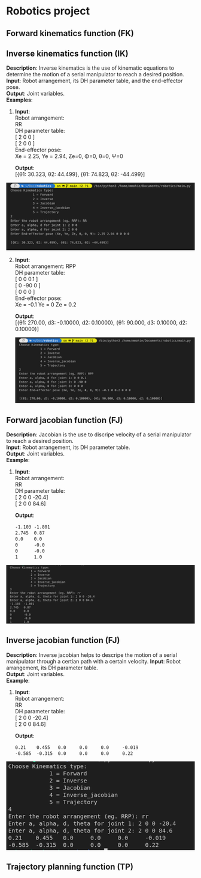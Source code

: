 # Robotics project

## Forward kinematics function (FK)

## Inverse kinematics function (IK)

**Description**: Inverse kinematics is the use of kinematic equations to determine the motion of a serial manipulator to reach a desired position.  
**Input**: Robot arrangement, its DH parameter table, and the end-effector pose.  
**Output**: Joint variables.  
**Examples**:

1. **Input**:  
   Robot arrangement:  
   RR  
   DH parameter table:  
    [ 2 0 0 ]  
    [ 2 0 0 ]  
   End-effector pose:  
   Xe = 2.25, Ye = 2.94, Ze=0, Φ=0, θ=0, Ψ=0

   **Output**:  
   [{θ1: 30.323, θ2: 44.499}, {θ1: 74.823, θ2: -44.499}]

![RR IK](images/rrIK.png)

2. **Input**:  
   Robot arrangement:
   RPP  
   DH parameter table:  
   [ 0 0 0.1 ]  
   [ 0 -90 0 ]  
   [ 0 0 0 ]  
   End-effector pose:  
   Xe = -0.1 Ye = 0 Ze = 0.2

   **Output**:  
   [{θ1: 270.00, d3: -0.10000, d2: 0.10000}, {θ1: 90.000, d3: 0.10000, d2: 0.10000}]

   ![RR IK](images/rppIK.png)

## Forward jacobian function (FJ)

**Description**: Jacobian is the use to discripe velocity of a serial manipulator to reach a desired position.  
**Input**: Robot arrangement, its DH parameter table.  
**Output**: Joint variables.  
**Example**:

1. **Input**:  
   Robot arrangement:  
   RR  
   DH parameter table:  
    [ 2 0 0 -20.4]  
    [ 2 0 0 84.6]

   **Output**:

   ```
   -1.103 -1.801
   2.745  0.87
   0.0    0.0
   0      -0.0
   0      -0.0
   1      1.0
   ```

![RR JAC](images/jacobian.png)

## Inverse jacobian function (FJ)

**Description**: Inverse jacobian helps to descripe the motion of a serial manipulator through a certian path with a certain velocity.
**Input**: Robot arrangement, its DH parameter table.  
**Output**: Joint variables.  
**Example**:

1. **Input**:  
   Robot arrangement:  
   RR  
   DH parameter table:  
    [ 2 0 0 -20.4]  
    [ 2 0 0 84.6]

   **Output**:

   ```
   0.21    0.455   0.0     0.0     0.0     -0.019
   -0.585  -0.315  0.0     0.0     0.0     0.22
   ```

![RR INV_JAC](images/inverse_jacobian.png)

## Trajectory planning function (TP)
